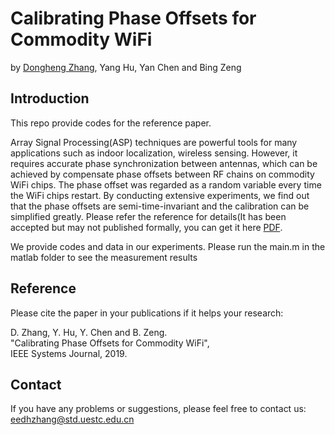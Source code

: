 # Calibrating Phase Offsets for Commodity WiFi 
by [Dongheng Zhang](https://zhangdh24.github.io/), Yang Hu, Yan Chen and Bing Zeng
## Introduction
This repo provide codes for the reference paper.  

Array Signal Processing(ASP) techniques are powerful tools for many applications such as indoor localization, wireless sensing. However, it requires accurate phase synchronization between antennas, which can be achieved by compensate phase offsets between RF chains on commodity WiFi chips. The phase offset was regarded as a random variable every time the WiFi chips restart. By conducting extensive experiments, we find out that the phase offsets are semi-time-invariant and the calibration can be simplified greatly. Please refer the reference for details(It has been accepted but may not published formally, you can get it here [PDF](https://github.com/zhangdh24/Calibrating-Phase-Offsets-for-Commodity-WiFi.git). 

We provide codes and data in our experiments. Please run the main.m in the matlab folder to see the measurement results 
 
## Reference 
Please cite the paper in your publications if it helps your research: 

D. Zhang, Y. Hu, Y. Chen and B. Zeng. \
"Calibrating Phase Offsets for Commodity WiFi",\
IEEE Systems Journal, 2019.  

## Contact
If you have any problems or suggestions, please feel free to contact us: eedhzhang@std.uestc.edu.cn

 
